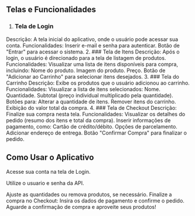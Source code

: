 ## Telas e Funcionalidades ##
1. ### Tela de Login 
Descrição: A tela inicial do aplicativo, onde o usuário pode acessar sua conta.
Funcionalidades:
Inserir e-mail e senha para autenticar.
Botão de "Entrar" para acessar o sistema.
2. ### Tela de Itens 
Descrição:
Após o login, o usuário é direcionado para a tela de listagem de produtos.
Funcionalidades:
Visualizar uma lista de itens disponíveis para compra, incluindo:
Nome do produto.
Imagem do produto.
Preço.
Botão de "Adicionar ao Carrinho" para selecionar itens desejados.
3. ### Tela do Carrinho 
Descrição:
Exibe os produtos que o usuário adicionou ao carrinho.
Funcionalidades:
Visualizar a lista de itens selecionados:
Nome.
Quantidade.
Subtotal (preço individual multiplicado pela quantidade).
Botões para:
Alterar a quantidade de itens.
Remover itens do carrinho.
Exibição do valor total da compra.
4. ### Tela de Checkout 
Descrição:
Finalize sua compra nesta tela.
Funcionalidades:
Visualizar os detalhes do pedido (resumo dos itens e total da compra).
Inserir informações de pagamento, como:
Cartão de crédito/débito.
Opções de parcelamento.
Adicionar endereço de entrega.
Botão "Confirmar Compra" para finalizar o pedido.
## Como Usar o Aplicativo
Acesse sua conta na tela de Login.

Utilize o usuario e senha da API.

Ajuste as quantidades ou remova produtos, se necessário.
Finalize a compra no Checkout:
Insira os dados de pagamento e confirme o pedido.
Aguarde a confirmação de compra e aproveite seus produtos!

